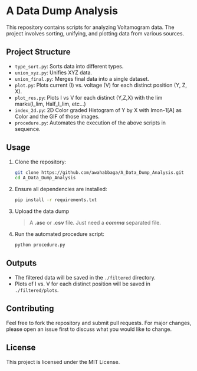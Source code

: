 # A Data Dump Analysis

This repository contains scripts for analyzing Voltamogram data. The project involves sorting, unifying, and plotting data from various sources.

## Project Structure

- `type_sort.py`: Sorts data into different types.
- `union_xyz.py`: Unifies XYZ data.
- `union_final.py`: Merges final data into a single dataset.
- `plot.py`: Plots current (I) vs. voltage (V) for each distinct position (Y, Z, X).
- `plot_res.py`: Plots I vs V for each distinct (Y,Z,X) with the lim marks(I_lim, Half_I_lim, etc...)
- `index_2d.py`: 2D Color graded Histogram of Y by X with Imon-1[A] as Color and the GIF of those images.
- `procedure.py`: Automates the execution of the above scripts in sequence.

## Usage

1. Clone the repository:
    ```sh
    git clone https://github.com/awahabbaga/A_Data_Dump_Analysis.git
    cd A_Data_Dump_Analysis
    ```

2. Ensure all dependencies are installed:
    ```sh
    pip install -r requirements.txt
    ```

3. Upload the data dump  
    > A **.asc** or **.csv** file. Just need a ***comma*** separated file.

4. Run the automated procedure script:
    ```sh
    python procedure.py
    ```

## Outputs

- The filtered data will be saved in the `./filtered` directory.
- Plots of I vs. V for each distinct position will be saved in `./filtered/plots`.

## Contributing

Feel free to fork the repository and submit pull requests. For major changes, please open an issue first to discuss what you would like to change.

## License

This project is licensed under the MIT License.
